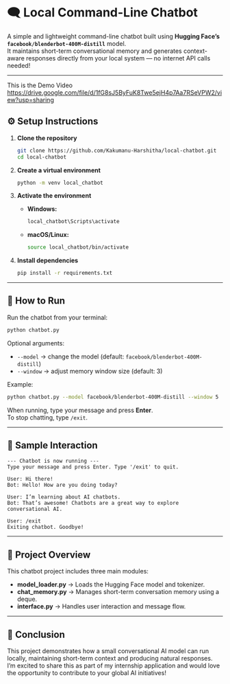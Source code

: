 # 🗨️ Local Command-Line Chatbot

A simple and lightweight command-line chatbot built using **Hugging Face’s `facebook/blenderbot-400M-distill`** model.  
It maintains short-term conversational memory and generates context-aware responses directly from your local system — no internet API calls needed!

---
This is the Demo Video
https://drive.google.com/file/d/1fG8sJ5ByFuK8Twe5ejH4p7Aa7RSeVPW2/view?usp=sharing

## ⚙️ Setup Instructions

1. **Clone the repository**  
   ```bash
   git clone https://github.com/Kakumanu-Harshitha/local-chatbot.git
   cd local-chatbot
   ```

2. **Create a virtual environment**  
   ```bash
   python -m venv local_chatbot
   ```

3. **Activate the environment**  
   - **Windows:**  
     ```bash
     local_chatbot\Scripts\activate
     ```
   - **macOS/Linux:**  
     ```bash
     source local_chatbot/bin/activate
     ```

4. **Install dependencies**  
   ```bash
   pip install -r requirements.txt
   ```

---

## 🚀 How to Run

Run the chatbot from your terminal:

```bash
python chatbot.py
```

Optional arguments:
- `--model` → change the model (default: `facebook/blenderbot-400M-distill`)
- `--window` → adjust memory window size (default: 3)

Example:
```bash
python chatbot.py --model facebook/blenderbot-400M-distill --window 5
```

When running, type your message and press **Enter**.  
To stop chatting, type `/exit`.

---

## 💬 Sample Interaction

```
--- Chatbot is now running ---
Type your message and press Enter. Type '/exit' to quit.

User: Hi there!
Bot: Hello! How are you doing today?

User: I’m learning about AI chatbots.
Bot: That’s awesome! Chatbots are a great way to explore conversational AI.

User: /exit
Exiting chatbot. Goodbye!
```

---

## 📘 Project Overview

This chatbot project includes three main modules:

- **model_loader.py** → Loads the Hugging Face model and tokenizer.  
- **chat_memory.py** → Manages short-term conversation memory using a deque.  
- **interface.py** → Handles user interaction and message flow.

---

## 🙌 Conclusion

This project demonstrates how a small conversational AI model can run locally, maintaining short-term context and producing natural responses.  
I’m excited to share this as part of my internship application and would love the opportunity to contribute to your global AI initiatives!
